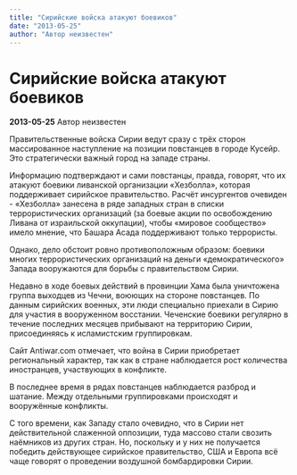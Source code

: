 ```yaml
---
title: "Сирийские войска атакуют боевиков"
date: "2013-05-25"
author: "Автор неизвестен"
---
```


# Сирийские войска атакуют боевиков

**2013-05-25** Автор неизвестен

Правительственные войска Сирии ведут сразу с трёх сторон массированное наступление на позиции повстанцев в городе Кусейр. Это стратегически важный город на западе страны.

Информацию подтверждают и сами повстанцы, правда, говорят, что их атакуют боевики ливанской организации «Хезболла», которая поддерживает сирийское правительство. Расчёт инсургентов очевиден - «Хезболла» занесена в ряде западных стран в списки террористических организаций (за боевые акции по освобождению Ливана от израильской оккупации), чтобы «мировое сообщество» имело мнение, что Башара Асада поддерживают только террористы.

Однако, дело обстоит ровно противоположным образом: боевики многих террористических организаций на деньги «демократического» Запада вооружаются для борьбы с правительством Сирии.

Недавно в ходе боевых действий в провинции Хама была уничтожена группа выходцев из Чечни, воюющих на стороне повстанцев. По данным сирийских военных, эти люди специально приехали в Сирию для участия в вооруженном восстании. Чеченские боевики регулярно в течение последних месяцев прибывают на территорию Сирии, присоединяясь к исламистским группировкам.

Сайт Antiwar.com отмечает, что война в Сирии приобретает региональный характер, так как в стране наблюдается рост количества иностранцев, участвующих в конфликте.

В последнее время в рядах повстанцев наблюдается разброд и шатание. Между отдельными группировками происходят и вооружённые конфликты.

С того времени, как Западу стало очевидно, что в Сирии нет действительной слаженной оппозиции, туда массово стали свозить наёмников из других стран. Но, поскольку и у них не получается победить действующее сирийское правительство, США и Европа всё чаще говорят о проведении воздушной бомбардировки Сирии.